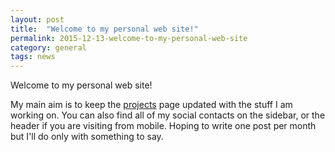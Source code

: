 ```yaml
---
layout: post
title:  "Welcome to my personal web site!"
permalink: 2015-12-13-welcome-to-my-personal-web-site
category: general
tags: news
---
```


Welcome to my personal web site!

My main aim is to keep the [projects](/projects) page updated with the stuff I am working on.
You can also find all of my social contacts on the sidebar, or the header if you are visiting from mobile.
Hoping to write one post per month but I'll do only with something to say.

